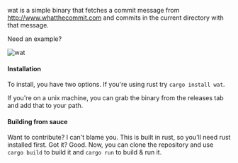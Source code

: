 wat is a simple binary that fetches a commit message from http://www.whatthecommit.com and commits in the current directory with that message.

Need an example?

![wat](https://cloud.githubusercontent.com/assets/1455979/18770250/17b51c4c-80e9-11e6-8064-1a9361c0afe3.png)


#### Installation
To install, you have two options. If you're using rust try `cargo install wat`.

If you're on a unix machine, you can grab the binary from the releases tab and add that to your path.


#### Building from sauce
Want to contribute? I can't blame you. This is built in rust, so you'll need rust installed first. Got it? Good.
Now, you can clone the repository and use `cargo build` to build it and `cargo run` to build & run it.
